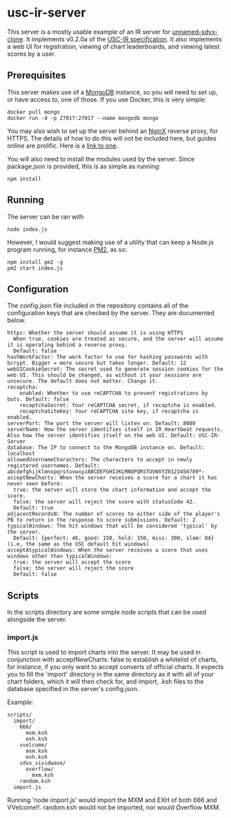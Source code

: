 # usc-ir-server

This server is a mostly usable example of an IR server for [unnamed-sdvx-clone](https://github.com/Drewol/unnamed-sdvx-clone).
It implements v0.2.0a of the [USC-IR specification](https://uscir.readthedocs.io/en/latest/index.html).
It also implements a web UI for registration, viewing of chart leaderboards, and viewing latest scores by a user.

## Prerequisites

This server makes use of a [MongoDB](https://www.mongodb.com/) instance, so you will need to set up, or have access to, one of those.
If you use Docker, this is very simple:

```
docker pull mongo
docker run -d -p 27017:27017 --name mongodb mongo
```

You may also wish to set up the server behind an [NginX](https://nginx.com/) reverse proxy, for HTTPS. The details of how to do this will not be included here, but guides online are prolific. Here is a [link to one](https://www.digitalocean.com/community/tutorials/how-to-set-up-a-node-js-application-for-production-on-ubuntu-20-04).

You will also need to install the modules used by the server. Since package.json is provided, this is as simple as running:

```
npm install
```

## Running

The server can be ran with

```
node index.js
```

However, I would suggest making use of a utility that can keep a Node.js program running, for instance [PM2](https://pm2.keymetrics.io/), as so:

```
npm install pm2 -g
pm2 start index.js
```

## Configuration

The config.json file included in the repository contains all of the configuration keys that are checked by the server. They are documented below.

```
https: Whether the server should assume it is using HTTPS
  When true, cookies are treated as secure, and the server will assume it is operating behind a reverse proxy.
  Default: false
hashWorkFactor: The work factor to use for hashing passwords with bcrypt. Bigger = more secure but takes longer. Default: 12
webUICookieSecret: The secret used to generate session cookies for the web UI. This should be changed, as without it your sessions are unsecure. The default does not matter. Change it.
recaptcha:
    enabled: Whether to use reCAPTCHA to prevent registrations by bots. Default: false
    recaptchaSecret: Your reCAPTCHA secret, if recaptcha is enabled.
    recaptchaSiteKey: Your reCAPTCHA site key, if recaptcha is enabled.
serverPort: The port the server will listen on. Default: 8080
serverName: How the server identifies itself in IR Heartbeat requests. Also how the server identifies itself on the web UI. Default: USC-IR-Server
database: The IP to connect to the MongoDB instance on. Default: localhost
allowedUsernameCharacters: The characters to accept in newly registered usernames. Default: abcdefghijklmnopqrstuvwxyzABCDEFGHIJKLMNOPQRSTUVWXYZ0123456789*-
acceptNewCharts: When the server receives a score for a chart it has never seen before:
  true: the server will store the chart information and accept the score.
  false: the server will reject the score with statusCode 42.
  Default: true
adjacentRecordsN: The number of scores to either side of the player's PB to return in the response to score submissions. Default: 2
typicalWindows: The hit windows that will be considered 'typical' by the server.
  Default: {perfect: 46, good: 150, hold: 150, miss: 300, slam: 84} (i.e, the same as the USC default hit windows)
acceptAtypicalWindows: When the server receives a score that uses windows other than typicalWindows:
  true: the server will accept the score
  false: the server will reject the score
  Default: false
```

## Scripts

In the scripts directory are some simple node scripts that can be used alongside the server.

### import.js

This script is used to import charts into the server. It may be used in conjunction with acceptNewCharts: false to establish a whitelist of charts, for instance, if you only want to accept converts of official charts. It expects you to fill the 'import' directory in the same directory as it with all of your chart folders, which it will then check for, and import, .ksh files to the database specified in the server's config.json.

Example:

```
scripts/
  import/
    666/
      mxm.ksh
      exh.ksh
    vvelcome/
      mxm.ksh
      exh.ksh
    sdvx_vividwave/
      overflow/
        mxm.ksh
    random.ksh
  import.js
```

Running 'node import.js' would import the MXM and EXH of both 666 and VVelcome!!. random.ksh would not be imported, nor would Ωverflow MXM.
